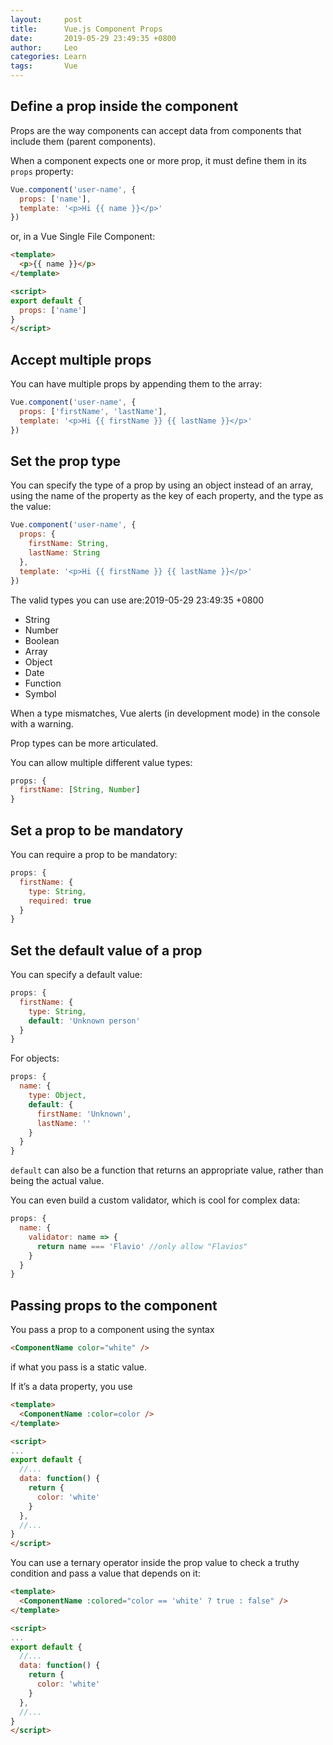```yaml
---
layout:     post
title:      Vue.js Component Props
date:       2019-05-29 23:49:35 +0800
author:     Leo
categories: Learn
tags:       Vue
---
```

## Define a prop inside the component

Props are the way components can accept data from components that include them (parent components).

When a component expects one or more prop, it must define them in its  `props`  property:

```js
Vue.component('user-name', {
  props: ['name'],
  template: '<p>Hi {{ name }}</p>'
})
```

or, in a Vue Single File Component:

```html
<template>
  <p>{{ name }}</p>
</template>

<script>
export default {
  props: ['name']
}
</script>
```

## Accept multiple props

You can have multiple props by appending them to the array:

```js
Vue.component('user-name', {
  props: ['firstName', 'lastName'],
  template: '<p>Hi {{ firstName }} {{ lastName }}</p>'
})
```

## Set the prop type

You can specify the type of a prop by using an object instead of an array, using the name of the property as the key of each property, and the type as the value:

```js
Vue.component('user-name', {
  props: {
    firstName: String,
    lastName: String
  },
  template: '<p>Hi {{ firstName }} {{ lastName }}</p>'
})
```

The valid types you can use are:2019-05-29 23:49:35 +0800

-   String
-   Number
-   Boolean
-   Array
-   Object
-   Date
-   Function
-   Symbol

When a type mismatches, Vue alerts (in development mode) in the console with a warning.

Prop types can be more articulated.

You can allow multiple different value types:

```js
props: {
  firstName: [String, Number]
}
```

## Set a prop to be mandatory

You can require a prop to be mandatory:

```js
props: {
  firstName: {
    type: String,
    required: true
  }
}
```

## Set the default value of a prop

You can specify a default value:

```js
props: {
  firstName: {
    type: String,
    default: 'Unknown person'
  }
}
```

For objects:

```js
props: {
  name: {
    type: Object,
    default: {
      firstName: 'Unknown',
      lastName: ''
    }
  }
}
```

`default`  can also be a function that returns an appropriate value, rather than being the actual value.

You can even build a custom validator, which is cool for complex data:

```js
props: {
  name: {
    validator: name => {
      return name === 'Flavio' //only allow "Flavios"
    }
  }
}
```

## Passing props to the component

You pass a prop to a component using the syntax

```html
<ComponentName color="white" />
```

if what you pass is a static value.

If it’s a data property, you use

```html
<template>
  <ComponentName :color=color />
</template>

<script>
...
export default {
  //...
  data: function() {
    return {
      color: 'white'
    }
  },
  //...
}
</script>
```

You can use a ternary operator inside the prop value to check a truthy condition and pass a value that depends on it:

```html
<template>
  <ComponentName :colored="color == 'white' ? true : false" />
</template>

<script>
...
export default {
  //...
  data: function() {
    return {
      color: 'white'
    }
  },
  //...
}
</script>
```

